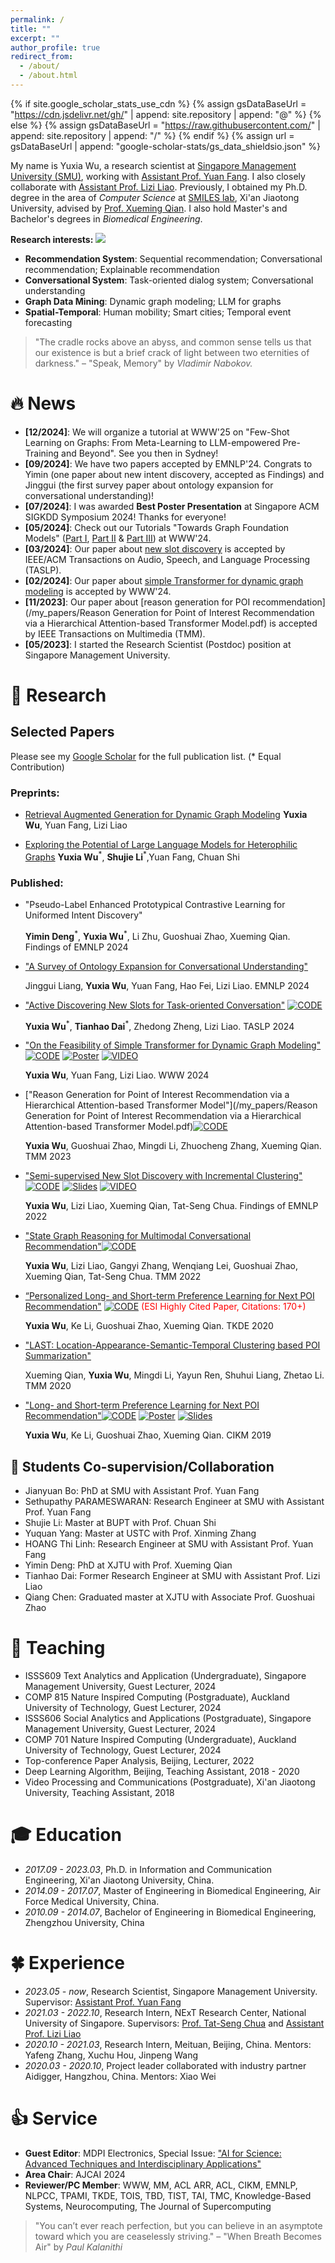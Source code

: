 ```yaml
---
permalink: /
title: ""
excerpt: ""
author_profile: true
redirect_from: 
  - /about/
  - /about.html
---
```


{% if site.google_scholar_stats_use_cdn %}
{% assign gsDataBaseUrl = "https://cdn.jsdelivr.net/gh/" | append: site.repository | append: "@" %}
{% else %}
{% assign gsDataBaseUrl = "https://raw.githubusercontent.com/" | append: site.repository | append: "/" %}
{% endif %}
{% assign url = gsDataBaseUrl | append: "google-scholar-stats/gs_data_shieldsio.json" %}

<span class='anchor' id='about-me'></span>

My name is Yuxia Wu, a research scientist at [Singapore Management University (SMU)](https://www.smu.edu.sg/), working with [Assistant Prof. Yuan Fang](https://www.yfang.site/home). I also closely collaborate with [Assistant Prof. Lizi Liao](https://liziliao.github.io/). Previously, I obtained my Ph.D. degree in the area of *Computer Science* at [SMILES lab](http://www.smiles-xjtu.com/), Xi'an Jiaotong University, advised by [Prof. Xueming Qian](https://gr.xjtu.edu.cn/web/qianxm). I also hold Master's and Bachelor's degrees in *Biomedical Engineering*.

**Research interests:** <a href='https://scholar.google.com/citations?user=bRgptuYAAAAJ&hl=en'><img src="https://img.shields.io/endpoint?url={{ url | url_encode }}&logo=Google%20Scholar&labelColor=f6f6f6&color=9cf&style=flat&label=citations"></a>

- **Recommendation System**: Sequential recommendation; Conversational recommendation; Explainable recommendation
- **Conversational System**: Task-oriented dialog system; Conversational understanding
- **Graph Data Mining**: Dynamic graph modeling; LLM for graphs
- **Spatial-Temporal**: Human mobility; Smart cities; Temporal event forecasting

> "The cradle rocks above an abyss, and common sense tells us that our existence is but a brief crack of light between two eternities of darkness." – "Speak, Memory" by *Vladimir Nabokov.*

# 🔥 News
- **[12/2024]**: We will organize a tutorial at WWW'25 on "Few-Shot Learning on Graphs: From Meta-Learning to LLM-empowered Pre-Training and Beyond". See you then in Sydney!   
- **[09/2024]**: We have two papers accepted by EMNLP'24. Congrats to Yimin (one paper about new intent discovery, accepted as Findings) and Jinggui (the first survey paper about ontology expansion for conversational understanding)!
- **[07/2024]**: I was awarded **Best Poster Presentation** at Singapore ACM SIGKDD Symposium 2024! Thanks for everyone!
- **[05/2024]**: Check out our Tutorials "Towards Graph Foundation Models" ([Part I](/my_papers/2024.05_WWW24Tutorial_GFM_Part1.pdf), [Part II](/my_papers/2024.05_WWW24Tutorial_GFM_Part2.pdf) & [Part III](/my_papers/2024.05_WWW24Tutorial_GFM_Part3.pdf)) at WWW'24.
- **[03/2024]**: Our paper about [new slot discovery](/my_papers/Active_Discovering_New_Slots_for_Task_oriented_Conversation.pdf) is accepted by IEEE/ACM Transactions on Audio, Speech, and Language Processing (TASLP).
- **[02/2024]**: Our paper about [simple Transformer for dynamic graph modeling](https://dl.acm.org/doi/pdf/10.1145/3589334.3645622) is accepted by WWW'24.
- **[11/2023]**: Our paper about [reason generation for POI recommendation](/my_papers/Reason Generation for Point of Interest Recommendation via a Hierarchical Attention-based Transformer Model.pdf) is accepted by IEEE Transactions on Multimedia (TMM).
- **[05/2023]**: I started the Research Scientist (Postdoc) position at Singapore Management University.

# 📝 Research 



## Selected Papers 
Please see my [Google Scholar](https://scholar.google.com/citations?user=bRgptuYAAAAJ) for the full publication list. (* Equal Contribution)

### Preprints:

- [Retrieval Augmented Generation for Dynamic Graph Modeling](https://arxiv.org/pdf/2408.14523)
  **Yuxia Wu**, Yuan Fang, Lizi Liao

- [Exploring the Potential of Large Language Models for Heterophilic Graphs](https://arxiv.org/pdf/2408.14134)
  **Yuxia Wu**<sup>\*</sup>, **Shujie Li**<sup>\*</sup>,Yuan Fang, Chuan Shi

### Published:
  - "Pseudo-Label Enhanced Prototypical Contrastive Learning for Uniformed Intent Discovery" 

    **Yimin Deng**<sup>\*</sup>, **Yuxia Wu**<sup>\*</sup>, Li Zhu, Guoshuai Zhao, Xueming Qian. Findings of EMNLP 2024
  - ["A Survey of Ontology Expansion for Conversational Understanding"](https://arxiv.org/pdf/2410.15019)

    Jinggui Liang, **Yuxia Wu**, Yuan Fang, Hao Fei, Lizi Liao. EMNLP 2024
  
  -  ["Active Discovering New Slots for Task-oriented Conversation"](/my_papers/Active_Discovering_New_Slots_for_Task_oriented_Conversation.pdf) [![CODE](https://img.shields.io/badge/CODE-blue)](https://github.com/YuxiaWu/Bi-criteria) <span class='show_paper_citations' data='bRgptuYAAAAJ:UebtZRa9Y70C'></span>
  
      **Yuxia Wu**<sup>\*</sup>, **Tianhao Dai**<sup>\*</sup>, Zhedong Zheng, Lizi Liao. TASLP 2024
        
  - ["On the Feasibility of Simple Transformer for Dynamic Graph Modeling"](https://dl.acm.org/doi/pdf/10.1145/3589334.3645622) [![CODE](https://img.shields.io/badge/CODE-blue)](https://github.com/YuxiaWu/SimpleDyG) <strong><span class='show_paper_citations' data='bRgptuYAAAAJ:KlAtU1dfN6UC'></span></strong> [![Poster](https://img.shields.io/badge/Poster-blue)](/my_papers/WWW24-SimpleDyG-poster.pdf) [![VIDEO](https://img.shields.io/badge/VIDEO-blue)](https://www.youtube.com/watch?v=7sS0yVRS_jM)
  
    **Yuxia Wu**, Yuan Fang, Lizi Liao. WWW 2024
  
  - ["Reason Generation for Point of Interest Recommendation via a Hierarchical Attention-based Transformer Model"](/my_papers/Reason Generation for Point of Interest Recommendation via a Hierarchical Attention-based Transformer Model.pdf)[![CODE](https://img.shields.io/badge/CODE-blue)](https://github.com/YuxiaWu/HAT)
   
    **Yuxia Wu**, Guoshuai Zhao, Mingdi Li, Zhuocheng Zhang, Xueming Qian. TMM 2023
    
  - ["Semi-supervised New Slot Discovery with Incremental Clustering"](/my_papers/2022.findings-emnlp.462.pdf)  [![CODE](https://img.shields.io/badge/CODE-blue)](https://github.com/YuxiaWu/SIC) [![Slides](https://img.shields.io/badge/Slides-blue)](/my_papers/EMNLP22-SIC-slides.pdf) [![VIDEO](https://img.shields.io/badge/VIDEO-blue)](https://aclanthology.org/2022.findings-emnlp.462.mp4) 
  
    **Yuxia Wu**, Lizi Liao, Xueming Qian, Tat-Seng Chua. Findings of EMNLP 2022
  
  
  - ["State Graph Reasoning for Multimodal Conversational Recommendation"](/my_papers/State_Graph_Reasoning_for_Multimodal_Conversational_Recommendation.pdf)[![CODE](https://img.shields.io/badge/CODE-blue)](https://github.com/yieshah/SGR) <strong><span class='show_paper_citations' data='bRgptuYAAAAJ:KlAtU1dfN6UC'></span></strong>
  
      **Yuxia Wu**, Lizi Liao, Gangyi Zhang, Wenqiang Lei, Guoshuai Zhao, Xueming Qian, Tat-Seng Chua. TMM 2022 
     
  
  - [“Personalized Long- and Short-term Preference Learning for Next POI Recommendation"](/my_papers/Personalized_Long-_and_Short-term_Preference_Learning_for_Next_POI_Recommendation.pdf)  [![CODE](https://img.shields.io/badge/CODE-blue)](https://github.com/yieshah/PLSPL) <span style="color:red">(ESI Highly Cited Paper, Citations: 170+)</span>
  
      **Yuxia Wu**, Ke Li, Guoshuai Zhao, Xueming Qian. TKDE 2020
  
  
  - ["LAST: Location-Appearance-Semantic-Temporal Clustering based POI Summarization"](/my_papers/LAST_Location-Appearance-Semantic-Temporal_Clustering_Based_POI_Summarization.pdf)
  
      Xueming Qian, **Yuxia Wu**, Mingdi Li, Yayun Ren, Shuhui Liang, Zhetao Li. TMM 2020 
    
  - ["Long- and Short-term Preference Learning for Next POI Recommendation"](/my_papers/Long-%20and%20Short-term%20Preference%20Learning%20for%20Next%20POI%20Recommendation.pdf)[![CODE](https://img.shields.io/badge/CODE-blue)](https://github.com/yieshah/PLSPL) [![Poster](https://img.shields.io/badge/Poster-blue)](/my_papers/CIKM19-LSPL-poster.pdf) [![Slides](https://img.shields.io/badge/Slides-blue)](/my_papers/CIKM19-LSPL-slides.pdf)
  
    **Yuxia Wu**, Ke Li, Guoshuai Zhao, Xueming Qian. CIKM 2019


## 🙌 Students Co-supervision/Collaboration

-  Jianyuan Bo: PhD at SMU with Assistant Prof. Yuan Fang
-  Sethupathy PARAMESWARAN: Research Engineer at SMU with Assistant Prof. Yuan Fang
-  Shujie Li: Master at BUPT with Prof. Chuan Shi
-  Yuquan Yang: Master at USTC with Prof. Xinming Zhang
-  HOANG Thi Linh: Research Engineer at SMU with Assistant Prof. Yuan Fang
-  Yimin Deng: PhD at XJTU with Prof. Xueming Qian
-  Tianhao Dai: Former Research Engineer at SMU with Assistant Prof. Lizi Liao
-  Qiang Chen: Graduated master at XJTU with Associate Prof. Guoshuai Zhao  

# 🌟 Teaching
- ISSS609 Text Analytics and Application (Undergraduate), Singapore Management University, Guest Lecturer, 2024 
- COMP 815 Nature Inspired Computing (Postgraduate), Auckland University of Technology, Guest Lecturer, 2024
- ISSS606 Social Analytics and Applications (Postgraduate), Singapore Management University, Guest Lecturer, 2024
- COMP 701 Nature Inspired Computing (Undergraduate), Auckland University of Technology, Guest Lecturer, 2024
- Top-conference Paper Analysis, Beijing, Lecturer, 2022
- Deep Learning Algorithm, Beijing, Teaching Assistant, 2018 - 2020
- Video Processing and Communications (Postgraduate), Xi'an Jiaotong University, Teaching Assistant, 2018 

# 🎓 Education
- *2017.09 - 2023.03*,	Ph.D. in Information and Communication Engineering, Xi'an Jiaotong University, China.
- *2014.09 - 2017.07*,	Master of Engineering in Biomedical Engineering, Air Force Medical University, China.
- *2010.09 - 2014.07*,	Bachelor of Engineering in Biomedical Engineering, Zhengzhou University, China

# 🍀 Experience
- *2023.05 - now*, Research Scientist, Singapore Management University. Supervisor: [Assistant Prof. Yuan Fang](https://www.yfang.site/home)
- *2021.03 - 2022.10*, Research Intern, NExT Research Center, National University of Singapore. Supervisors: [Prof. Tat-Seng Chua](https://www.chuatatseng.com/) and [Assistant Prof. Lizi Liao](https://liziliao.github.io/)   
- *2020.10 - 2021.03*, Research Intern, Meituan, Beijing, China. Mentors: Yafeng Zhang, Xuchu Hou, Jinpeng Wang
- *2020.03 - 2020.10*, Project leader collaborated with industry partner Aidigger, Hangzhou, China. Mentors: Xiao Wei

# 👍 Service
- **Guest Editor**: MDPI Electronics, Special Issue: ["AI for Science: Advanced Techniques and Interdisciplinary Applications"](https://www.mdpi.com/journal/electronics/special_issues/FGS2Y6L4M5)
- **Area Chair**: AJCAI 2024
- **Reviewer/PC Member**: WWW, MM, ACL ARR, ACL, CIKM, EMNLP, NLPCC, TPAMI, TKDE, TOIS, TBD, TIST, TAI, TMC, Knowledge-Based Systems, Neurocomputing, The Journal of Supercomputing

> "You can’t ever reach perfection, but you can believe in an asymptote toward which you are ceaselessly striving." – "When Breath Becomes Air" by *Paul Kalanithi*
